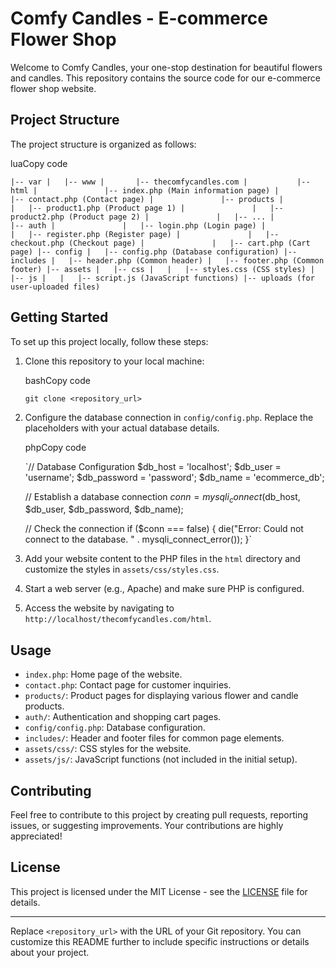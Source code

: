 Comfy Candles - E-commerce Flower Shop
======================================

Welcome to Comfy Candles, your one-stop destination for beautiful flowers and candles. This repository contains the source code for our e-commerce flower shop website.

Project Structure
-----------------

The project structure is organized as follows:

luaCopy code

`|-- var
|   |-- www
|       |-- thecomfycandles.com
|           |-- html
|               |-- index.php (Main information page)
|               |-- contact.php (Contact page)
|               |-- products
|               |   |-- product1.php (Product page 1)
|               |   |-- product2.php (Product page 2)
|               |   |-- ...
|               |-- auth
|               |   |-- login.php (Login page)
|               |   |-- register.php (Register page)
|               |   |-- checkout.php (Checkout page)
|               |   |-- cart.php (Cart page)
|-- config
|   |-- config.php (Database configuration)
|-- includes
|   |-- header.php (Common header)
|   |-- footer.php (Common footer)
|-- assets
|   |-- css
|   |   |-- styles.css (CSS styles)
|   |-- js
|   |   |-- script.js (JavaScript functions)
|-- uploads (for user-uploaded files)`

Getting Started
---------------

To set up this project locally, follow these steps:

1.  Clone this repository to your local machine:

    bashCopy code

    `git clone <repository_url>`

2.  Configure the database connection in `config/config.php`. Replace the placeholders with your actual database details.

    phpCopy code

    `// Database Configuration
    $db_host = 'localhost';
    $db_user = 'username';
    $db_password = 'password';
    $db_name = 'ecommerce_db';

    // Establish a database connection
    $conn = mysqli_connect($db_host, $db_user, $db_password, $db_name);

    // Check the connection
    if ($conn === false) {
        die("Error: Could not connect to the database. " . mysqli_connect_error());
    }`

3.  Add your website content to the PHP files in the `html` directory and customize the styles in `assets/css/styles.css`.

4.  Start a web server (e.g., Apache) and make sure PHP is configured.

5.  Access the website by navigating to `http://localhost/thecomfycandles.com/html`.

Usage
-----

-   `index.php`: Home page of the website.
-   `contact.php`: Contact page for customer inquiries.
-   `products/`: Product pages for displaying various flower and candle products.
-   `auth/`: Authentication and shopping cart pages.
-   `config/config.php`: Database configuration.
-   `includes/`: Header and footer files for common page elements.
-   `assets/css/`: CSS styles for the website.
-   `assets/js/`: JavaScript functions (not included in the initial setup).

Contributing
------------

Feel free to contribute to this project by creating pull requests, reporting issues, or suggesting improvements. Your contributions are highly appreciated!

License
-------

This project is licensed under the MIT License - see the [LICENSE](https://chat.openai.com/c/LICENSE) file for details.

* * * * *

Replace `<repository_url>` with the URL of your Git repository. You can customize this README further to include specific instructions or details about your project.
